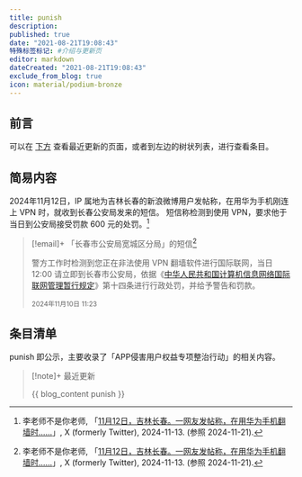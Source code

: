```yaml
---
title: punish
description:
published: true
date: "2021-08-21T19:08:43"
特殊标签标记: #介绍与更新页
editor: markdown
dateCreated: "2021-08-21T19:08:43"
exclude_from_blog: true
icon: material/podium-bronze
---
```


## 前言

可以在 [下方](#条目清单) 查看最近更新的页面，或者到左边的树状列表，进行查看条目。

## 简易内容

2024年11月12日，IP 属地为吉林长春的新浪微博用户发帖称，在用华为手机刚连上 VPN 时，就收到长春公安局发来的短信。
短信称检测到使用 VPN，要求他于当日到公安局接受罚款 600 元的处罚。[^30695]

[^30695]: 李老师不是你老师, 「[11月12日，吉林长春。一网友发帖称，在用华为手机翻墙时……](https://x.com/whyyoutouzhele/status/1856617074359230695)」, X (formerly Twitter), 2024-11-13. (参照 2024-11-21).

> [!email]+ 「长春市公安局宽城区分局」的短信[^30695]
>
> 警方工作时检测到您正在非法使用 VPN 翻墙软件进行国际联网，当日 12:00 请立即到长春市公安局，依据《[中华人民共和国计算机信息网络国际联网管理暂行规定](/rule/国务院/中华人民共和国计算机信息网络国际联网管理暂行规定.md)》第十四条进行行政处罚，并给予警告和罚款。
>
> <small>2024年11月10日 11:23</small>

## 条目清单

punish 即公示，主要收录了「APP侵害用户权益专项整治行动」的相关内容。

> [!note]+ 最近更新
>
> {{ blog_content punish }}

